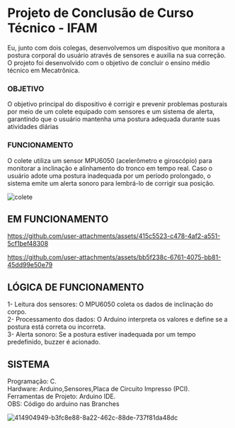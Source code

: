 # Projeto de Conclusão de Curso Técnico - IFAM

Eu, junto com dois colegas, desenvolvemos um dispositivo que monitora a postura corporal do usuário através de sensores e auxilia na sua correção. O projeto foi desenvolvido com o objetivo de concluir o ensino médio técnico em Mecatrônica.<br>
### OBJETIVO
O objetivo principal do dispositivo é corrigir e prevenir problemas posturais por meio de um colete equipado com sensores e um sistema de alerta, garantindo que o usuário mantenha uma postura adequada durante suas atividades diárias

### FUNCIONAMENTO
O colete utiliza um sensor MPU6050 (acelerômetro e giroscópio) para monitorar a inclinação e alinhamento do tronco em tempo real. Caso o usuário adote uma postura inadequada por um período prolongado, o sistema emite um alerta sonoro para lembrá-lo de corrigir sua posição.


![colete](https://github.com/user-attachments/assets/37b9c364-47eb-4cff-b3d2-5fd74df9c667)
## EM FUNCIONAMENTO



https://github.com/user-attachments/assets/415c5523-c478-4af2-a551-5cf1bef48308



https://github.com/user-attachments/assets/bb5f238c-6761-4075-bb81-45dd99e50e79

## LÓGICA DE FUNCIONAMENTO
1- Leitura dos sensores: O MPU6050 coleta os dados de inclinação do corpo.<br>
2- Processamento dos dados: O Arduino interpreta os valores e define se a postura está correta ou incorreta.<br>
3- Alerta sonoro: Se a postura estiver inadequada por um tempo predefinido, buzzer é acionado.<br>

## SISTEMA
Programação: C.<br>
Hardware: Arduino,Sensores,Placa de Circuito Impresso (PCI). <br>
Ferramentas de Projeto: Arduino IDE. <br>
OBS: Código do arduino nas Branches

![414904949-b3fc8e88-8a22-462c-88de-737f81da48dc](https://github.com/user-attachments/assets/37868248-5934-43b0-a5cd-a03dda4c01b7)
